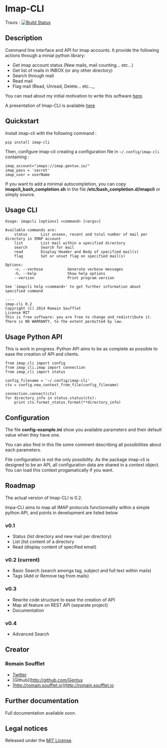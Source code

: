 Imap-CLI
========

Travis :
[![Build Status](https://travis-ci.org/Gentux/imap-cli.svg?branch=master)](https://travis-ci.org/Gentux/imap-cli)

## Description ##

Command line interface and API for imap accounts. It provide the following actions through a minial python
library:

* Get imap account status (New mails, mail counting… etc…)
* Get list of mails in INBOX (or any other directory)
* Search through mail
* Read mail
* Flag mail (Read, Unread, Delete… etc…_

You can read about my initial motivation to write this software
[here](http://romain.soufflet.io/bash/2014/07/11/Mail-Mail-and-mail-again-my-head-will-explode.html).

A presentation of Imap-CLI is available [here](http://gentux.github.io/imap-cli/)


## Quickstart ##

Install imap-cli with the following command :

```
pip install imap-cli
```

Then, configure imap-cli creating a configuration file in `~/.config/imap-cli` containing :

    imap_account="imaps://imap.gentux.io/"
    imap_pass = 'secret'
    imap_user = userName

If you want to add a minimal autocompletion, you can copy **imapcli_bash_completion.sh** in the file
**/etc/bash_completion.d/imapcli** or simply source.


## Usage CLI ##

    Usage: imapcli [options] <command> [<args>]

    Available commands are:
        status      List unseen, recent and total number of mail per directory in IMAP account
        list        List mail within a specified directory
        search      Search for mail
        read        Display Header and Body of specified mail(s)
        flag        Set or unset flag on specified mail(s)

    Options:
        -v, --verbose           Generate verbose messages
        -h, --help              Show help options
        --version               Print program version

    See 'imapcli help <command>' to get further information about specified command

    ----
    imap-cli 0.2
    Copyright (C) 2014 Romain Soufflet
    License MIT
    This is free software: you are free to change and redistribute it.
    There is NO WARRANTY, to the extent permitted by law.


## Usage Python API ##

This is work in progress. Python API aims to be as complete as possible to ease the creation of API and clients.

    from imap_cli import config
    from imap_cli.imap import connection
    from imap_cli import status

    config_filename = '~/.config/imap-cli'
    ctx = config.new_context_from_file(config_filename)

    connection.connect(ctx)
    for directory_info in status.status(ctx):
        print ctx.format_status.format(**directory_info)


## Configuration ##

The file **config-example.ini** show you available parameters and their default value when they have one.

You can also find in this file some comment describing all possibilities about each parameters.

File configuration is not the only possibility. As the package imap-cli is designed to be an API, all configuration data
are shared in a *context* object. You can load this context progamatically if you want.


## Roadmap ##

The actual version of Imap-CLI is 0.2.

Impa-CLI aims to map all IMAP protocols functionnality within a simple python API, and points in development are listed
below

### v0.1 ###

* Status (list directory and new mail per directory)
* List (list content of a directory
* Read (display content of specified email)

### v0.2 (current) ###

* Basic Search (search amongs tag, subject and full text within mails)
* Tags (Add or Remove tag from mails)

### v0.3 ###

* Rewrite code structure to ease the creation of API
* Map all feature on REST API (separate project)
* Documentation

### v0.4 ###

* Advanced Search

## Creator ##

### Romain Soufflet ###

* [Twitter](http://twitter.com/Romain_Soufflet)
* [Github](http://github.com/Gentux
* [http://romain.soufflet.io](http://romain.soufflet.io


## Further documentation ##

Full documentation available soon.


## Legal notices ##

Released under the [MIT License](http://www.opensource.org/licenses/mit-license.php).
